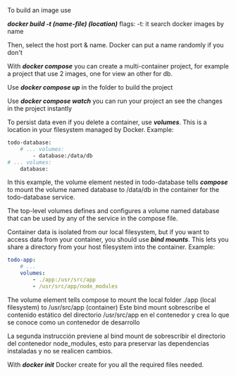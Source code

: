 To build an image use

***docker build -t (name-file) (location)***
flags:
-t: it search docker images by name

Then, select the host port & name. Docker can put a name randomly if you don't

With ***docker compose*** you can create a multi-container project, for example a project that use 2 images, one for view an other for db.

Use ***docker compose up*** in the folder to build the project

Use ***docker compose watch*** you can run your project an see the changes in the project instantly

To persist data even if you delete a container, use ***volumes***. This is a location in your filesystem managed by Docker.
Example:

```Dockerfile
todo-database: 
	# ... volumes: 
		- database:/data/db 
# ... volumes: 
	database:
```

In this example, the volume element nested in todo-database tells ***compose*** to mount the volume named database to /data/db in the container for the todo-database service.

The top-level volumes defines and configures a volume named database that can be used by any of the service in the compose file.

Container data is isolated from our local filesystem, but if you want to access data from your container, you should use ***bind mounts***. This lets you share a directory from your host filesystem into the container.
Example:
```compose.yaml
todo-app: 
	# ... 
	volumes: 
		- ./app:/usr/src/app 
		- /usr/src/app/node_modules
```
The volume element tells compose to mount the local folder ./app (local filesystem) to /usr/src/app (container)
Este bind mount sobrescribe el contenido estático del directorio /usr/src/app en el contenedor y crea lo que se conoce como un contenedor de desarrollo

La segunda instrucción previene al bind mount de sobrescribir el directorio del contenedor node_modules, esto para preservar las dependencias instaladas y no se realicen cambios.

With ***docker init*** Docker create for you all the required files needed.